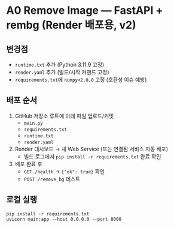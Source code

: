 # A0 Remove Image — FastAPI + rembg (Render 배포용, v2)

## 변경점
- `runtime.txt` 추가 (Python 3.11.9 고정)
- `render.yaml` 추가 (빌드/시작 커맨드 고정)
- `requirements.txt`에 `numpy<2.0.0` 고정 (호환성 이슈 예방)

## 배포 순서
1) GitHub 저장소 루트에 아래 파일 업로드/커밋
   - `main.py`
   - `requirements.txt`
   - `runtime.txt`
   - `render.yaml`
2) Render 대시보드 → 새 Web Service (또는 연결된 서비스 자동 배포)
   - 빌드 로그에서 `pip install -r requirements.txt` 완료 확인
3) 배포 완료 후
   - `GET /health` → `{"ok": true}` 확인
   - `POST /remove_bg` 테스트

## 로컬 실행
```
pip install -r requirements.txt
uvicorn main:app --host 0.0.0.0 --port 8000
```